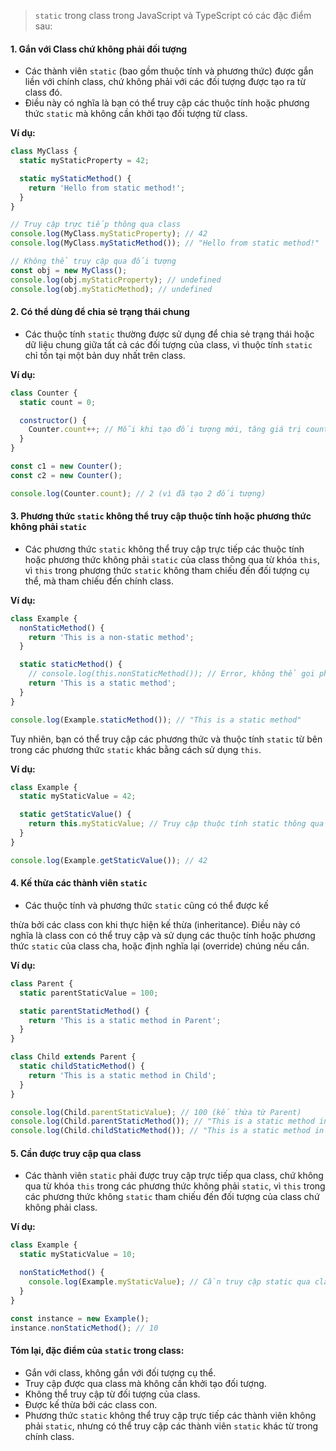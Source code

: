 > `static` trong class trong JavaScript và TypeScript có các đặc điểm sau:

#### 1. **Gắn với Class chứ không phải đối tượng**

- Các thành viên `static` (bao gồm thuộc tính và phương thức) được gắn liền với chính class, chứ không phải với các đối tượng được tạo ra từ class đó.
- Điều này có nghĩa là bạn có thể truy cập các thuộc tính hoặc phương thức `static` mà không cần khởi tạo đối tượng từ class.

**Ví dụ:**

```javascript
class MyClass {
  static myStaticProperty = 42;

  static myStaticMethod() {
    return 'Hello from static method!';
  }
}

// Truy cập trực tiếp thông qua class
console.log(MyClass.myStaticProperty); // 42
console.log(MyClass.myStaticMethod()); // "Hello from static method!"

// Không thể truy cập qua đối tượng
const obj = new MyClass();
console.log(obj.myStaticProperty); // undefined
console.log(obj.myStaticMethod); // undefined
```

#### 2. **Có thể dùng để chia sẻ trạng thái chung**

- Các thuộc tính `static` thường được sử dụng để chia sẻ trạng thái hoặc dữ liệu chung giữa tất cả các đối tượng của class, vì thuộc tính `static` chỉ tồn tại một bản duy nhất trên class.

**Ví dụ:**

```javascript
class Counter {
  static count = 0;

  constructor() {
    Counter.count++; // Mỗi khi tạo đối tượng mới, tăng giá trị count
  }
}

const c1 = new Counter();
const c2 = new Counter();

console.log(Counter.count); // 2 (vì đã tạo 2 đối tượng)
```

#### 3. **Phương thức `static` không thể truy cập thuộc tính hoặc phương thức không phải `static`**

- Các phương thức `static` không thể truy cập trực tiếp các thuộc tính hoặc phương thức không phải `static` của class thông qua từ khóa `this`, vì `this` trong phương thức `static` không tham chiếu đến đối tượng cụ thể, mà tham chiếu đến chính class.

**Ví dụ:**

```javascript
class Example {
  nonStaticMethod() {
    return 'This is a non-static method';
  }

  static staticMethod() {
    // console.log(this.nonStaticMethod()); // Error, không thể gọi phương thức không phải static
    return 'This is a static method';
  }
}

console.log(Example.staticMethod()); // "This is a static method"
```

Tuy nhiên, bạn có thể truy cập các phương thức và thuộc tính `static` từ bên trong các phương thức `static` khác bằng cách sử dụng `this`.

**Ví dụ:**

```javascript
class Example {
  static myStaticValue = 42;

  static getStaticValue() {
    return this.myStaticValue; // Truy cập thuộc tính static thông qua this
  }
}

console.log(Example.getStaticValue()); // 42
```

#### 4. **Kế thừa các thành viên `static`**

- Các thuộc tính và phương thức `static` cũng có thể được kế

thừa bởi các class con khi thực hiện kế thừa (inheritance). Điều này có nghĩa là class con có thể truy cập và sử dụng các thuộc tính hoặc phương thức `static` của class cha, hoặc định nghĩa lại (override) chúng nếu cần.

**Ví dụ:**

```javascript
class Parent {
  static parentStaticValue = 100;

  static parentStaticMethod() {
    return 'This is a static method in Parent';
  }
}

class Child extends Parent {
  static childStaticMethod() {
    return 'This is a static method in Child';
  }
}

console.log(Child.parentStaticValue); // 100 (kế thừa từ Parent)
console.log(Child.parentStaticMethod()); // "This is a static method in Parent"
console.log(Child.childStaticMethod()); // "This is a static method in Child"
```

#### 5. **Cần được truy cập qua class**

- Các thành viên `static` phải được truy cập trực tiếp qua class, chứ không qua từ khóa `this` trong các phương thức không phải `static`, vì `this` trong các phương thức không `static` tham chiếu đến đối tượng của class chứ không phải class.

**Ví dụ:**

```javascript
class Example {
  static myStaticValue = 10;

  nonStaticMethod() {
    console.log(Example.myStaticValue); // Cần truy cập static qua class
  }
}

const instance = new Example();
instance.nonStaticMethod(); // 10
```

#### Tóm lại, đặc điểm của `static` trong class:

- Gắn với class, không gắn với đối tượng cụ thể.
- Truy cập được qua class mà không cần khởi tạo đối tượng.
- Không thể truy cập từ đối tượng của class.
- Được kế thừa bởi các class con.
- Phương thức `static` không thể truy cập trực tiếp các thành viên không phải `static`, nhưng có thể truy cập các thành viên `static` khác từ trong chính class.
